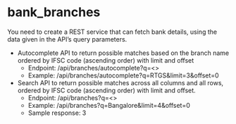 # bank_branches
You need to create a REST service that can fetch bank details, using the data given in the API’s query parameters. 
* Autocomplete API to return possible matches based on the branch name ordered by IFSC code (ascending order) with limit and offset
  * Endpoint: /api/branches/autocomplete?q=<> 
  * Example: /api/branches/autocomplete?q=RTGS&limit=3&offset=0 
* Search API to return possible matches across all columns and all rows, ordered by IFSC code (ascending order) with limit and offset. 
  * Endpoint: /api/branches?q=<> 
  * Example: /api/branches?q=Bangalore&limit=4&offset=0 
  * Sample response: 3
